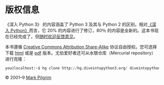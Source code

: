 # 版权信息

《深入 Python 3》 的内容涵盖了 Python 3 及其与 Python 2 的区别。相对[《深入 Python》](http://diveintopython.org/)而言，它 20% 的内容进行了修订，80％ 的内容是全新的。这本书现在已经完成了，但[随时欢迎反馈意见](http://old.sebug.net/paper/books/dive-into-python3/about.html)。

本书遵循 [Creative Commons Attribution Share-Alike](http://creativecommons.org/licenses/by-sa/3.0/) 协议自由授权。您可选择下载 [html](http://old.sebug.net/paper/books/dive-into-python3/d/diveintopython3-html-latest.zip) 或是 [pdf](http://old.sebug.net/paper/books/dive-into-python3/d/diveintopython3-pdf-latest.zip) 版本。尤伯爱好者还可从水银仓库（Mercurial repository）进行克隆：

```py
you@localhost:~$ hg clone http://hg.diveintopython3.org/ diveintopython3 
```

© 2001–9 [Mark Pilgrim](http://old.sebug.net/paper/books/dive-into-python3/about.html)